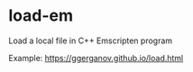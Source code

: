 # load-em
Load a local file in C++ Emscripten program

Example: https://ggerganov.github.io/load.html
